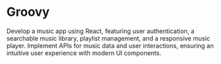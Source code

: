 # Groovy


Develop a music app using React, featuring user authentication, a searchable music library, playlist management, and a responsive music player. Implement APIs for music data and user interactions, ensuring an intuitive user experience with modern UI components.
